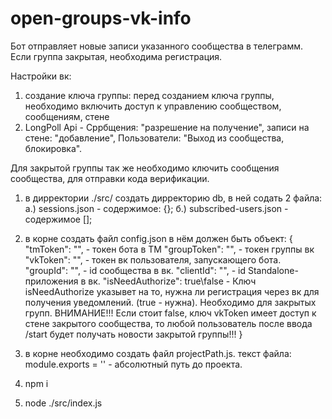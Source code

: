 # open-groups-vk-info
Бот отправляет новые записи указанного сообщества в телеграмм.
Если группа закрытая, необходима регистрация.

Настройки вк:
1. создание ключа группы: перед созданием ключа группы, необходимо включить доступ к управлению сообществом, сообщениям, стене
2. LongPoll Api - Сррбщения: "разрешение на получение", записи на стене: "добавление", Пользователи: "Выход из сообщества, блокировка".

Для закрытой группы так же необходимо ключить сообщения сообщества, для отправки кода верификации.

1. в дирректории ./src/ создать дирректорию db, в ней содать 2 файла:
 а.) sessions.json - содержимое: {};
 б.) subscribed-users.json - содержимое [];
 
2. в корне создать файл config.json в нём должен быть объект:
{
  "tmToken": "", - токен бота в ТМ
  "groupToken": "", - токен группы вк
  "vkToken": "", - токен вк пользователя, запускающего бота. 
  "groupId": "", - id сообщества в вк.
  "clientId": "", - id Standalone-приложения в вк.
  "isNeedAuthorize": true\false -  Ключ isNeedAuthorize указывет на то, нужна ли регистрация через вк для получения уведомлений. (true - нужна). Необходимо для закрытых групп.
                                  ВНИМАНИЕ!!! Если стоит false, ключ vkToken имеет доступ к стене закрытого сообщества, то любой пользователь после ввода /start будет получать новости закрытой группы!!!
}

3. в корне необходимо создать файл projectPath.js. текст файла:
module.exports = '' - абсолютный путь до проекта.

3. npm i

4. node ./src/index.js